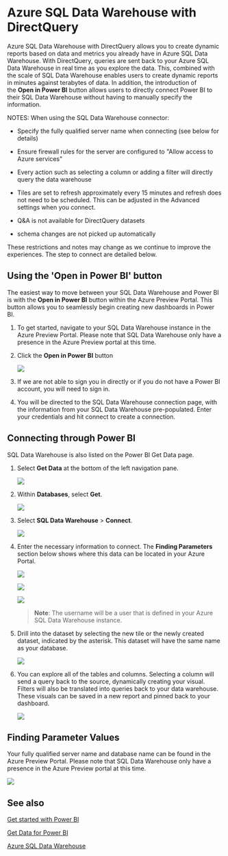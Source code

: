 ﻿<properties 
   pageTitle="Azure SQL Data Warehouse with DirectQuery"
   description="Azure SQL Data Warehouse with DirectQuery"
   services="powerbi" 
   documentationCenter="" 
   authors="guyinacube" 
   manager="mblythe" 
   backup=""
   editor=""
   tags=""
   qualityFocus="no"
   qualityDate=""/>
 
<tags
   ms.service="powerbi"
   ms.devlang="NA"
   ms.topic="article"
   ms.tgt_pltfrm="NA"
   ms.workload="powerbi"
   ms.date="06/13/2016"
   ms.author="asaxton"/>

# Azure SQL Data Warehouse with DirectQuery

Azure SQL Data Warehouse with DirectQuery allows you to create dynamic reports based on data and metrics you already have in Azure SQL Data Warehouse. With DirectQuery, queries are sent back to your Azure SQL Data Warehouse in real time as you explore the data. This, combined with the scale of SQL Data Warehouse enables users to create dynamic reports in minutes against terabytes of data. In addition, the introduction of the **Open in Power BI** button allows users to directly connect Power BI to their SQL Data Warehouse without having to manually specify the information.

NOTES: When using the SQL Data Warehouse connector:

-   Specify the fully qualified server name when connecting (see below for details)

-   Ensure firewall rules for the server are configured to "Allow access to Azure services"

-   Every action such as selecting a column or adding a filter will directly query the data warehouse

-   Tiles are set to refresh approximately every 15 minutes and refresh does not need to be scheduled.  This can be adjusted in the Advanced settings when you connect.

-   Q&A is not available for DirectQuery datasets

-   schema changes are not picked up automatically


These restrictions and notes may change as we continue to improve the experiences. The step to connect are detailed below.

## Using the 'Open in Power BI' button

The easiest way to move between your SQL Data Warehouse and Power BI is with the **Open in Power BI** button within the Azure Preview Portal. This button allows you to seamlessly begin creating new dashboards in Power BI.

1. To get started, navigate to your SQL Data Warehouse instance in the Azure Preview Portal. Please note that SQL Data Warehouse only have a presence in the Azure Preview portal at this time.

2. Click the **Open in Power BI** button

    ![](media/powerbi-azure-sql-data-warehouse-with-directquery/openinpowerbi.png)

3. If we are not able to sign you in directly or if you do not have a Power BI account, you will need to sign in.

4. You will be directed to the SQL Data Warehouse connection page, with the information from your SQL Data Warehouse pre-populated. Enter your credentials and hit connect to create a connection.

## Connecting through Power BI

SQL Data Warehouse is also listed on the Power BI Get Data page. 

1. Select **Get Data** at the bottom of the left navigation pane.  

    ![](media/powerbi-azure-sql-data-warehouse-with-directquery/GetDatabutton.png)

2. Within **Databases**, select **Get**.

    ![](media/powerbi-azure-sql-data-warehouse-with-directquery/databases.png)

3. Select **SQL Data Warehouse** \> **Connect**.

    ![](media/powerbi-azure-sql-data-warehouse-with-directquery/azuresqldatawarehouseconnect.png)

4. Enter the necessary information to connect. The **Finding Parameters** section below shows where this data can be located in your Azure Portal.

    ![](media/powerbi-azure-sql-data-warehouse-with-directquery/servername.png)
   
    ![](media/powerbi-azure-sql-data-warehouse-with-directquery/servernamewithadvanced.png)
   
    ![](media/powerbi-azure-sql-data-warehouse-with-directquery/username.png)

    > **Note**: The username will be a user that is defined in your Azure SQL Data Warehouse instance.

5. Drill into the dataset by selecting the new tile or the newly created dataset, indicated by the asterisk. This dataset will have the same name as your database.

    ![](media/powerbi-azure-sql-data-warehouse-with-directquery/dataset2.png)

6. You can explore all of the tables and columns. Selecting a column will send a query back to the source, dynamically creating your visual. Filters will also be translated into queries back to your data warehouse. These visuals can be saved in a new report and pinned back to your dashboard.

    ![](media/powerbi-azure-sql-data-warehouse-with-directquery/explore3.png)

## Finding Parameter Values

Your fully qualified server name and database name can be found in the Azure Preview Portal. Please note that SQL Data Warehouse only have a presence in the Azure Preview portal at this time.

![](media/powerbi-azure-sql-data-warehouse-with-directquery/azureportal.png)

## See also

[Get started with Power BI](powerbi-service-get-started.md)

[Get Data for Power BI](powerbi-service-get-data.md)

[Azure SQL Data Warehouse](https://azure.microsoft.com/en-us/documentation/services/sql-data-warehouse/)
